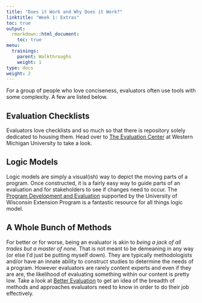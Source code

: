 ```yaml
---
title: "Does it Work and Why Does it Work?"
linktitle: "Week 1: Extras"
toc: true
output:
  rmarkdown::html_document:
    toc: true
menu:
  trainings:
    parent: Walkthroughs
    weight: 1
type: docs
weight: 2
---
```


For a group of people who love conciseness, evaluators often use tools with some complexity. A few are listed below.

## Evaluation Checklists

Evaluators love checklists and so much so that there is repository solely dedicated to housing them. Head over to [The Evaluation Center](https://wmich.edu/evaluation/checklists) at Western Michigan University to take a look.

## Logic Models

Logic models are simply a visual(ish) way to depict the moving parts of a program. Once constructed, it is a fairly easy way to guide parts of an evaluation and for stakeholders to see if changes need to occur. The [Program Development and Evaluation](https://fyi.extension.wisc.edu/programdevelopment/logic-models/) supported by the University of Wisconsin Extension Program is a fantastic resource for all things logic model.

## A Whole Bunch of Methods

For better or for worse, being an evaluator is akin to *being a jack of all trades but a master of none.* That is not meant to be demeaning in any way (or else I'd just be putting myself down). They are typically methodologists and/or have an innate ability to construct studies to determine the needs of a program. However evaluators are rarely content experts and even if they are are, the likelihood of evaluating something within our content is pretty low. Take a look at [Better Evaluation](https://www.betterevaluation.org/en) to get an idea of the breadth of methods and approaches evaluators need to know in order to do their job effectively.
